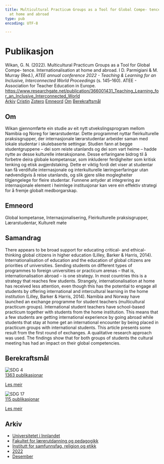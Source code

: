 ```yaml
---
title: Multicultural Practicum Groups as a Tool for Global Compe- tence. Internationalisation
  at home and abroad
type: pub
encoding: UTF-8

---
```

<h1>Publikasjon</h1>
<article id="csl-bib-container-GNMI7J64" class="csl-bib-container">
  <div class="csl-bib-body"> <div class="csl-entry">Wikan, G. N. (2022). Multicultural Practicum Groups as a Tool for Global Compe- tence. Internationalisation at home and abroad. I D. Parmigiani &#38; M. Murray (Red.), <i>ATEE annual conference 2022 - Teaching &#38; Learning for an Inclusive, Interconnected World Proceedings</i> (s. 145–160). ATEE - Association for Teacher Education in Europe. <a href="https://www.researchgate.net/publication/366001431_Teaching_Learning_for_an_Inclusive_Interconnected_World">https://www.researchgate.net/publication/366001431_Teaching_Learning_for_an_Inclusive_Interconnected_World</a></div> </div>
  <div class="csl-bib-buttons">
    <a href="#taxonomy-article-GNMI7J64" alt="archive" class="csl-bib-button">Arkiv</a>
    <a href="https://app.cristin.no/results/show.jsf?id=2094937" alt="Cristin" class="csl-bib-button">Cristin</a>
    <a href="http://zotero.org/groups/5881554/items/GNMI7J64" alt="Zotero" class="csl-bib-button">Zotero</a>
    <a href="#keywords-article-GNMI7J64" alt="keywords" class="csl-bib-button">Emneord</a>
    <a href="#about-article-GNMI7J64" alt="about_pub" class="csl-bib-button">Om</a>
    <a href="#sdg-article-GNMI7J64" alt="sdg" class="csl-bib-button">Berekraftsmål</a>
  </div>
  <div id="csl-bib-meta-container-GNMI7J64"></div>
</article>
<div id="csl-bib-meta-GNMI7J64" class="csl-bib-meta">
  <article id="about-article-GNMI7J64" class="about_pub-article">
    <h1>Om</h1>
    Wikan gjennomførte ein studie av eit nytt utvekslingsprogram mellom Namibia og Noreg for lærarstudentar. Dette programmet nyttar fleirkulturelle praksisgrupper, der internasjonale lærarstudentar arbeider saman med lokale studentar i skulebaserte settingar. Studien fann at begge studentgruppene – dei som reiste utanlands og dei som vart heime – hadde nytte av desse kulturelle interaksjonane. Desse erfaringane bidrog til å forbetre deira globale kompetansar, som inkluderer ferdigheiter som kritisk tenking og etisk avgjerdstaking. Dette er viktig fordi det viser at studentar kan få verdifulle internasjonale og interkulturelle læringserfaringar utan nødvendigvis å reise utanlands, og slik gjere slike moglegheiter tilgjengelege for fleire studentar. Funnene antyder at integrering av internasjonale element i heimlege institusjonar kan vere ein effektiv strategi for å fremje globalt medborgarskap.
  </article>
  <article id="keywords-article-GNMI7J64" class="keywords-article">
    <h1>Emneord</h1>
    Global kompetanse, Internasjonalisering, Fleirkulturelle praksisgrupper, Lærarstudentar, Kulturelt møte
  </article>
  <article id="abstract-article-GNMI7J64" class="abstract-article">
    <h1>Samandrag</h1>
    There appears to be broad support for educating critical- and ethical-thinking global 
citizens in higher education (Lilley, Barker & Harris, 2014). Internationalisation of 
education and the education of global citizens are priorities of universities. Sending 
students on different types of programmes to foreign universities or practicum arenas 
– that is, internationalisation abroad – is one strategy. In most countries this is a 
strategy that reaches few students. Strangely, internationalisation at home has 
received less attention, even though this has the potential to engage all students by 
offering international and intercultural learning in the home institution (Lilley, 
Barker & Harris, 2014). 
Namibia and Norway have launched an exchange programme for student teachers 
(multicultural practicum groups). International student teachers have school-based 
practicum together with students from the home institution. This means that a few 
students are getting international experience by going abroad while students that stay 
at home get an international encounter by being placed in practicum groups with 
international students. 
This article presents some result from the first round of exchanges. A qualitative 
research approach was used. The findings show that for both groups of students the 
cultural meeting has had an impact on their global competencies.
  </article>
  <article id="sdg-article-GNMI7J64" class="sdg-article">
    <h1>Berekraftsmål</h1>
    <div class="sdg-container"><div id="sdg4" class="sdg">
        <img src="{{< params subfolder >}}images/sdg/sdg04_nn.png" class="image" alt="SDG 4">
        <div class="sdg-overlay">
          <a href="{{< params subfolder >}}nn/archive/?sdg=4#archive" class="sdg-publication-count"><span>1363</span> publikasjonar</a>
          <p><a href="https://fn.no/om-fn/fns-baerekraftsmaal/god-utdanning?lang=nno-NO" class="sdg-read-more">Les meir</a></p>
        </div>
      </div> <div id="sdg17" class="sdg">
        <img src="{{< params subfolder >}}images/sdg/sdg17_nn.png" class="image" alt="SDG 17">
        <div class="sdg-overlay">
          <a href="{{< params subfolder >}}nn/archive/?sdg=17#archive" class="sdg-publication-count"><span>115</span> publikasjonar</a>
          <p><a href="https://fn.no/om-fn/fns-baerekraftsmaal/samarbeid-for-aa-naa-maalene?lang=nno-NO" class="sdg-read-more">Les meir</a></p>
        </div>
      </div></div>
  </article>
  <article id="taxonomy-article-GNMI7J64" class="taxonomy-article">
    <h1>Arkiv</h1>
    <ul>
      <li><a href="{{< params subfolder >}}nn/archive/?key=3DCRN523">Universitetet i Innlandet</a></li>
      <li><a href="{{< params subfolder >}}nn/archive/?key=WYNZA47F">Fakultet for lærerutdanning og pedagogikk</a></li>
      <li><a href="{{< params subfolder >}}nn/archive/?key=XY7UYWKQ">Institutt for samfunnsfag, religion og etikk</a></li>
      <li><a href="{{< params subfolder >}}nn/archive/?key=KFGXTPGI">2022</a></li>
      <li><a href="{{< params subfolder >}}nn/archive/?key=82NIB4N5">Desember</a></li>
    </ul>
  </article>
</div>
